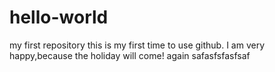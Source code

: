 # hello-world
my first repository
this is my first time to use github.
I am very happy,because the holiday will come!
again
safasfsfasfsaf
